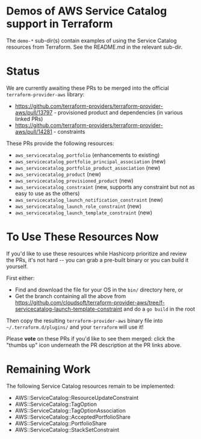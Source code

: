 
# Demos of AWS Service Catalog support in Terraform

The `demo-*` sub-dir(s) contain examples of using the Service Catalog resources from Terraform.
See the README.md in the relevant sub-dir.


# Status

We are currently awaiting these PRs to be merged into the official `terraform-provider-aws` library:

* https://github.com/terraform-providers/terraform-provider-aws/pull/13797 - provisioned product and dependencies (in various linked PRs)
* https://github.com/terraform-providers/terraform-provider-aws/pull/14281 - constraints

These PRs provide the following resources:

* `aws_servicecatalog_portfolio` (enhancements to existing)
* `aws_servicecatalog_portfolio_principal_association` (new)
* `aws_servicecatalog_portfolio_product_association` (new)
* `aws_servicecatalog_product` (new)
* `aws_servicecatalog_provisioned_product` (new)
* `aws_servicecatalog_constraint` (new, supports any constraint but not as easy to use as the others)
* `aws_servicecatalog_launch_notification_constraint` (new)
* `aws_servicecatalog_launch_role_constraint` (new)
* `aws_servicecatalog_launch_template_constraint` (new)


# To Use These Resources Now

If you'd like to use these resources while Hashicorp prioritize and review the PRs,
it's not hard -- you can grab a pre-built binary or you can build it yourself.

First either:

* Find and download the file for your OS in the `bin/` directory here, or
* Get the branch containing all the above from https://github.com/cloudsoft/terraform-provider-aws/tree/f-servicecatalog-launch-template-constraint and do a `go build` in the root

Then copy the resulting `terraform-provider-aws` binary file into `~/.terraform.d/plugins/` and your `terraform` will use it!

Please **vote** on these PRs if you'd like to see them merged:  click the "thumbs up" icon underneath the PR description at the PR links above.


# Remaining Work

The following Service Catalog resources remain to be implemented:

* AWS::ServiceCatalog::ResourceUpdateConstraint
* AWS::ServiceCatalog::TagOption
* AWS::ServiceCatalog::TagOptionAssociation
* AWS::ServiceCatalog::AcceptedPortfolioShare
* AWS::ServiceCatalog::PortfolioShare
* AWS::ServiceCatalog::StackSetConstraint

